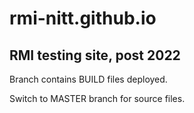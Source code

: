 # rmi-nitt.github.io
## RMI testing site, post 2022

Branch contains BUILD files deployed.

Switch to MASTER branch for source files.
